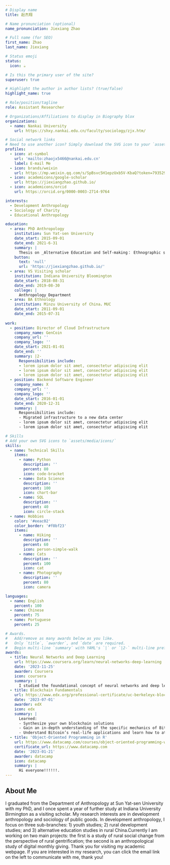 ```yaml
---
# Display name
title: 赵杰翔

# Name pronunciation (optional)
name_pronunciation: Jiexiang Zhao

# Full name (for SEO)
first_name: Zhao
last_name: Jiexiang

# Status emoji
status:
  icon: ☕️

# Is this the primary user of the site?
superuser: true

# Highlight the author in author lists? (true/false)
highlight_name: true

# Role/position/tagline
role: Assistant Researcher

# Organizations/Affiliations to display in Biography blox
organizations:
  - name: Nankai University
    url: https://shxy.nankai.edu.cn/faculty/sociology/zjx.htm/

# Social network links
# Need to use another icon? Simply download the SVG icon to your `assets/media/icons/` folder.
profiles:
  - icon: at-symbol
    url: 'mailto:zhaojx5466@nankai.edu.cn'
    label: E-mail Me
  - icon: brands/weixin
    url: https://mp.weixin.qq.com/s/SpBsvc5H1epzUxb5V-KbaQ?token=793529495&lang=zh_CN
  - icon: academicons/google-scholar
    url: https://jiexiangzhao.github.io/
  - icon: academicons/orcid
    url: https://orcid.org/0000-0003-2714-9764

interests:
  - Development Anthropology
  - Sociology of Charity
  - Educational Anthropology

education:
  - area: PhD Anthropology
    institution: Sun Yat-sen University
    date_start: 2015-09-01
    date_end: 2021-6-31
    summary: |
      Thesis on _Alternative Education and Self-making： Ethnographic study on Waldorf education_. Supervised by [Prof Zhiyang Liu](https://ssa.sysu.edu.cn/teacher/2482). 
    button:
      text: 'null'
      url: 'https://jiexiangzhao.github.io/'
  - area: VS Visiting scholar
    institution: Indiana University Bloomington
    date_start: 2018-08-31
    date_end: 2019-08-30
    college: |
      Anthropology Department
  - area: BA Ethnology
    institution: Minzu University of China，MUC
    date_start: 2011-09-01
    date_end: 2015-07-31
    
work:
  - position: Director of Cloud Infrastructure
    company_name: GenCoin
    company_url: ''
    company_logo: ''
    date_start: 2021-01-01
    date_end: ''
    summary: |2-
      Responsibilities include:
      - lorem ipsum dolor sit amet, consectetur adipiscing elit
      - lorem ipsum dolor sit amet, consectetur adipiscing elit
      - lorem ipsum dolor sit amet, consectetur adipiscing elit
  - position: Backend Software Engineer
    company_name: X
    company_url: ''
    company_logo: ''
    date_start: 2016-01-01
    date_end: 2020-12-31
    summary: |
      Responsibilities include:
      - Migrated infrastructure to a new data center
      - lorem ipsum dolor sit amet, consectetur adipiscing elit
      - lorem ipsum dolor sit amet, consectetur adipiscing elit

# Skills
# Add your own SVG icons to `assets/media/icons/`
skills:
  - name: Technical Skills
    items:
      - name: Python
        description: ''
        percent: 80
        icon: code-bracket
      - name: Data Science
        description: ''
        percent: 100
        icon: chart-bar
      - name: SQL
        description: ''
        percent: 40
        icon: circle-stack
  - name: Hobbies
    color: '#eeac02'
    color_border: '#f0bf23'
    items:
      - name: Hiking
        description: ''
        percent: 60
        icon: person-simple-walk
      - name: Cats
        description: ''
        percent: 100
        icon: cat
      - name: Photography
        description: ''
        percent: 80
        icon: camera

languages:
  - name: English
    percent: 100
  - name: Chinese
    percent: 75
  - name: Portuguese
    percent: 25

# Awards.
#   Add/remove as many awards below as you like.
#   Only `title`, `awarder`, and `date` are required.
#   Begin multi-line `summary` with YAML's `|` or `|2-` multi-line prefix and indent 2 spaces below.
awards:
  - title: Neural Networks and Deep Learning
    url: https://www.coursera.org/learn/neural-networks-deep-learning
    date: '2023-11-25'
    awarder: Coursera
    icon: coursera
    summary: |
      I studied the foundational concept of neural networks and deep learning. By the end, I was familiar with the significant technological trends driving the rise of deep learning; build, train, and apply fully connected deep neural networks; implement efficient (vectorized) neural networks; identify key parameters in a neural network’s architecture; and apply deep learning to your own applications.
  - title: Blockchain Fundamentals
    url: https://www.edx.org/professional-certificate/uc-berkeleyx-blockchain-fundamentals
    date: '2023-07-01'
    awarder: edX
    icon: edx
    summary: |
      Learned:
      - Synthesize your own blockchain solutions
      - Gain an in-depth understanding of the specific mechanics of Bitcoin
      - Understand Bitcoin’s real-life applications and learn how to attack and destroy Bitcoin, Ethereum, smart contracts and Dapps, and alternatives to Bitcoin’s Proof-of-Work consensus algorithm
  - title: 'Object-Oriented Programming in R'
    url: https://www.datacamp.com/courses/object-oriented-programming-with-s3-and-r6-in-r
    certificate_url: https://www.datacamp.com
    date: '2023-01-21'
    awarder: datacamp
    icon: datacamp
    summary: |
      Hi everyone!!!!!!.
---
```


## About Me

I graduated from the Department of Anthropology at Sun Yat-sen University with my PhD, and I once spent a year of further study at Indiana University Birmington as a visiting scholar. My research interests are in development anthropology and sociology of public goods. In development anthropology, I focus on three sub-branches: 1) youth studies; 2) rural development studies; and 3) alternative education studies in rural China.Currently I am working on two main projects: the first is a study of rural social change from the perspective of rural gentrification; the second is an anthropological study of digital monthly giving. Thank you for visiting my academic webpage. If you are interested in my research, you can click the email link on the left to communicate with me, thank you!
